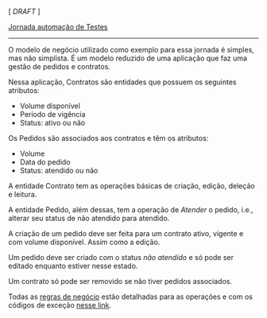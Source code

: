 [ _DRAFT_ ]

[Jornada automação de Testes](index)

---

O modelo de negócio utilizado como exemplo para essa jornada é simples, mas não simplista. É um modelo reduzido de uma aplicação que faz uma gestão de pedidos e contratos.

Nessa aplicação, Contratos são entidades que possuem os seguintes atributos:
- Volume disponível
- Período de vigência
- Status: ativo ou não

Os Pedidos são associados aos contratos e têm os atributos:
- Volume
- Data do pedido
- Status: atendido ou não

A entidade Contrato tem as operações básicas de criação, edição, deleção e leitura.

A entidade Pedido, além dessas, tem a operação de _Atender_ o pedido, i.e., alterar seu status de não atendido para atendido.

A criação de um pedido deve ser feita para um contrato ativo, vigente e com volume disponível. Assim como a edição.

Um pedido deve ser criado com o status _não atendido_ e só pode ser editado enquanto estiver nesse estado.

Um contrato só pode ser removido se não tiver pedidos associados.

Todas as [regras de negócio](regras-negocio) estão detalhadas para as operações e com os códigos de exceção [nesse link](regras-negocio).